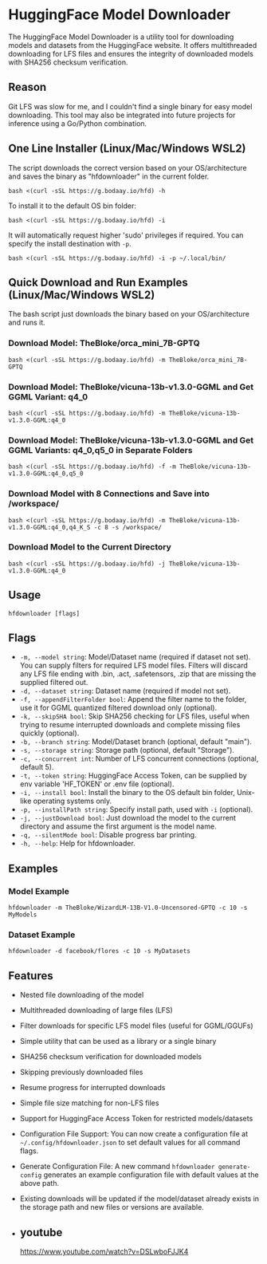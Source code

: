 # HuggingFace Model Downloader

The HuggingFace Model Downloader is a utility tool for downloading models and datasets from the HuggingFace website. It offers multithreaded downloading for LFS files and ensures the integrity of downloaded models with SHA256 checksum verification.

## Reason

Git LFS was slow for me, and I couldn't find a single binary for easy model downloading. This tool may also be integrated into future projects for inference using a Go/Python combination.

## One Line Installer (Linux/Mac/Windows WSL2)

The script downloads the correct version based on your OS/architecture and saves the binary as "hfdownloader" in the current folder.

```shell
bash <(curl -sSL https://g.bodaay.io/hfd) -h
```

To install it to the default OS bin folder:

```shell
bash <(curl -sSL https://g.bodaay.io/hfd) -i
```

It will automatically request higher 'sudo' privileges if required. You can specify the install destination with `-p`.

```shell
bash <(curl -sSL https://g.bodaay.io/hfd) -i -p ~/.local/bin/
```

## Quick Download and Run Examples (Linux/Mac/Windows WSL2)

The bash script just downloads the binary based on your OS/architecture and runs it.

### Download Model: TheBloke/orca_mini_7B-GPTQ

```shell
bash <(curl -sSL https://g.bodaay.io/hfd) -m TheBloke/orca_mini_7B-GPTQ
```

### Download Model: TheBloke/vicuna-13b-v1.3.0-GGML and Get GGML Variant: q4_0

```shell
bash <(curl -sSL https://g.bodaay.io/hfd) -m TheBloke/vicuna-13b-v1.3.0-GGML:q4_0
```

### Download Model: TheBloke/vicuna-13b-v1.3.0-GGML and Get GGML Variants: q4_0,q5_0 in Separate Folders

```shell
bash <(curl -sSL https://g.bodaay.io/hfd) -f -m TheBloke/vicuna-13b-v1.3.0-GGML:q4_0,q5_0
```

### Download Model with 8 Connections and Save into /workspace/

```shell
bash <(curl -sSL https://g.bodaay.io/hfd) -m TheBloke/vicuna-13b-v1.3.0-GGML:q4_0,q4_K_S -c 8 -s /workspace/
```

### Download Model to the Current Directory

```shell
bash <(curl -sSL https://g.bodaay.io/hfd) -j TheBloke/vicuna-13b-v1.3.0-GGML:q4_0
```

## Usage

```shell
hfdownloader [flags]
```

## Flags

- `-m, --model string`: Model/Dataset name (required if dataset not set). You can supply filters for required LFS model files. Filters will discard any LFS file ending with .bin, .act, .safetensors, .zip that are missing the supplied filtered out.
- `-d, --dataset string`: Dataset name (required if model not set).
- `-f, --appendFilterFolder bool`: Append the filter name to the folder, use it for GGML quantized filtered download only (optional).
- `-k, --skipSHA bool`: Skip SHA256 checking for LFS files, useful when trying to resume interrupted downloads and complete missing files quickly (optional).
- `-b, --branch string`: Model/Dataset branch (optional, default "main").
- `-s, --storage string`: Storage path (optional, default "Storage").
- `-c, --concurrent int`: Number of LFS concurrent connections (optional, default 5).
- `-t, --token string`: HuggingFace Access Token, can be supplied by env variable 'HF_TOKEN' or .env file (optional).
- `-i, --install bool`: Install the binary to the OS default bin folder, Unix-like operating systems only.
- `-p, --installPath string`: Specify install path, used with `-i` (optional).
- `-j, --justDownload bool`: Just download the model to the current directory and assume the first argument is the model name.
- `-q, --silentMode bool`: Disable progress bar printing.
- `-h, --help`: Help for hfdownloader.

## Examples

### Model Example

```shell
hfdownloader -m TheBloke/WizardLM-13B-V1.0-Uncensored-GPTQ -c 10 -s MyModels
```

### Dataset Example

```shell
hfdownloader -d facebook/flores -c 10 -s MyDatasets
```

## Features

- Nested file downloading of the model
- Multithreaded downloading of large files (LFS)
- Filter downloads for specific LFS model files (useful for GGML/GGUFs)
- Simple utility that can be used as a library or a single binary
- SHA256 checksum verification for downloaded models
- Skipping previously downloaded files
- Resume progress for interrupted downloads
- Simple file size matching for non-LFS files
- Support for HuggingFace Access Token for restricted models/datasets
- Configuration File Support: You can now create a configuration file at `~/.config/hfdownloader.json` to set default values for all command flags.
- Generate Configuration File: A new command `hfdownloader generate-config` generates an example configuration file with default values at the above path.
- Existing downloads will be updated if the model/dataset already exists in the storage path and new files or versions are available.

- ## youtube
  https://www.youtube.com/watch?v=DSLwboFJJK4
